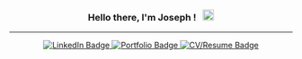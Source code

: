 <div align="center">
   <h3>
         Hello there, I'm Joseph ! &nbsp;   <img src="https://josephbeasse.fr/test/retrosunwave.gif" width="20px"/>
   </h3>
  <hr>
  <div id="badges">
    <a href="https://www.linkedin.com/in/josephbeasse/">
      <img src="https://img.shields.io/badge/LinkedIn-informational?style=for-the-badge&logo=linkedin&logoColor=white" alt="LinkedIn Badge" />
    </a>
    <a href="https://www.josephbeasse.fr">
      <img src="https://img.shields.io/badge/Portfolio-critical?style=for-the-badge" alt="Portfolio Badge" />
    </a>
    <a href="https://josephbeasse.fr/Joseph__Resume__Data-Scientist.pdf">
      <img src="https://img.shields.io/badge/-Resume%2FCV-blueviolet?style=for-the-badge" alt="CV/Resume Badge" />
    </a>
  </div>
  <br>

  
</div>

